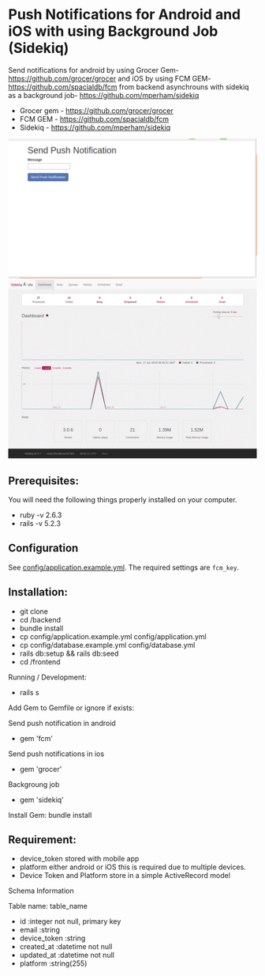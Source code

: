 # Push Notifications for Android and iOS with using Background Job (Sidekiq)

Send notifications for android by using Grocer Gem- https://github.com/grocer/grocer and
iOS by using FCM GEM- https://github.com/spacialdb/fcm from backend asynchrouns with
sidekiq as a background job- https://github.com/mperham/sidekiq

* Grocer gem - https://github.com/grocer/grocer
* FCM GEM - https://github.com/spacialdb/fcm
* Sidekiq - https://github.com/mperham/sidekiq

![Screenshot](doc/send_notifcation.png)
![Screenshot](doc/Sidekiq.png)

## Prerequisites:
You will need the following things properly installed on your computer.
* ruby -v 2.6.3
* rails -v 5.2.3


## Configuration
See [config/application.example.yml](https://github.com/rorong/push_notification/blob/master/config/application.example.yml).
The required settings are `fcm_key`.


## Installation:
* git clone <repository-url>
* cd <repository>/backend
* bundle install
* cp config/application.example.yml config/application.yml
* cp config/database.example.yml config/database.yml
* rails db:setup && rails db:seed
* cd <repository>/frontend

Running / Development:
* rails s

Add Gem to Gemfile or ignore if exists:

Send push notification in android
* gem 'fcm'

Send push notifications in ios
* gem 'grocer'

Backgroung job
* gem 'sidekiq'

Install Gem:
bundle install

## Requirement:
* device_token stored with mobile app
* platform either android or iOS this is required due to multiple devices.
* Device Token and Platform store in a simple ActiveRecord model

Schema Information

Table name: table_name
* id         :integer          not null, primary key
* email      :string
* device_token      :string
* created_at :datetime         not null
* updated_at :datetime         not null
* platform   :string(255)
